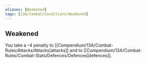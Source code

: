 ```yaml
---
aliases: [Weakened]
tags: [13A/Combat/Conditions/Weakened]
---
```


## Weakened

You take a –4 penalty to [[Compendium/13A/Combat-Rules/Attacks/Attacks|attacks]] and to [[Compendium/13A/Combat-Rules/Combat-Stats/Defences/Defences|defences]].
